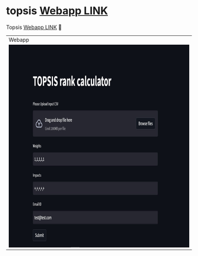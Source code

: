 # topsis [Webapp LINK](https://getranks.herokuapp.com/)
Topsis [Webapp LINK](https://getranks.herokuapp.com/) :snake:
<table>
  <tr>
    <td>Webapp</td>
  </tr>
  <tr>
    <td><img src="https://github.com/Prince-hash-lab/topsis/blob/main/topsis.jpg" width=900 height=550></td>
  </tr>
 </table>
